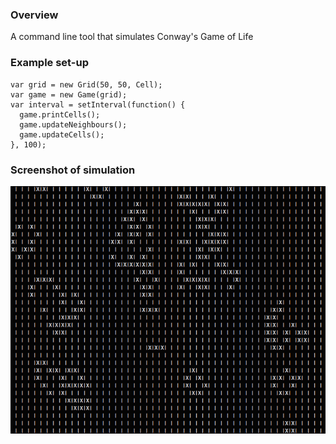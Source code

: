 ### Overview
A command line tool that simulates Conway's Game of Life

### Example set-up
```
var grid = new Grid(50, 50, Cell);
var game = new Game(grid);
var interval = setInterval(function() {
  game.printCells();
  game.updateNeighbours();
  game.updateCells();
}, 100);
```

### Screenshot of simulation
![Screenshot](/public/images/screenshot.png)

